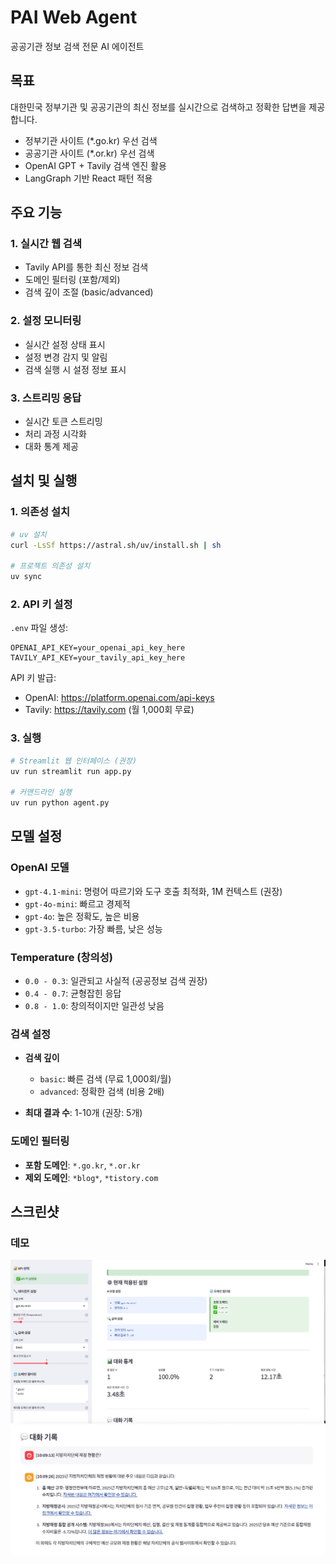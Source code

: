 # PAI Web Agent

공공기관 정보 검색 전문 AI 에이전트

## 목표

대한민국 정부기관 및 공공기관의 최신 정보를 실시간으로 검색하고 정확한 답변을 제공합니다.

- 정부기관 사이트 (*.go.kr) 우선 검색
- 공공기관 사이트 (*.or.kr) 우선 검색
- OpenAI GPT + Tavily 검색 엔진 활용
- LangGraph 기반 React 패턴 적용

## 주요 기능

### 1. 실시간 웹 검색
- Tavily API를 통한 최신 정보 검색
- 도메인 필터링 (포함/제외)
- 검색 깊이 조절 (basic/advanced)

### 2. 설정 모니터링
- 실시간 설정 상태 표시
- 설정 변경 감지 및 알림
- 검색 실행 시 설정 정보 표시

### 3. 스트리밍 응답
- 실시간 토큰 스트리밍
- 처리 과정 시각화
- 대화 통계 제공

## 설치 및 실행

### 1. 의존성 설치

```bash
# uv 설치
curl -LsSf https://astral.sh/uv/install.sh | sh

# 프로젝트 의존성 설치
uv sync
```

### 2. API 키 설정

`.env` 파일 생성:

```env
OPENAI_API_KEY=your_openai_api_key_here
TAVILY_API_KEY=your_tavily_api_key_here
```

API 키 발급:
- OpenAI: https://platform.openai.com/api-keys
- Tavily: https://tavily.com (월 1,000회 무료)

### 3. 실행

```bash
# Streamlit 웹 인터페이스 (권장)
uv run streamlit run app.py

# 커맨드라인 실행
uv run python agent.py
```

## 모델 설정

### OpenAI 모델
- `gpt-4.1-mini`: 명령어 따르기와 도구 호출 최적화, 1M 컨텍스트 (권장)
- `gpt-4o-mini`: 빠르고 경제적
- `gpt-4o`: 높은 정확도, 높은 비용
- `gpt-3.5-turbo`: 가장 빠름, 낮은 성능

### Temperature (창의성)
- `0.0 - 0.3`: 일관되고 사실적 (공공정보 검색 권장)
- `0.4 - 0.7`: 균형잡힌 응답
- `0.8 - 1.0`: 창의적이지만 일관성 낮음

### 검색 설정
- **검색 깊이**
  - `basic`: 빠른 검색 (무료 1,000회/월)
  - `advanced`: 정확한 검색 (비용 2배)
  
- **최대 결과 수**: 1-10개 (권장: 5개)

### 도메인 필터링
- **포함 도메인**: `*.go.kr`, `*.or.kr`
- **제외 도메인**: `*blog*`, `*tistory.com`


## 스크린샷

### 데모
![메인 화면](./docs/images/main.png)
![응답](./docs/images/answer.png)